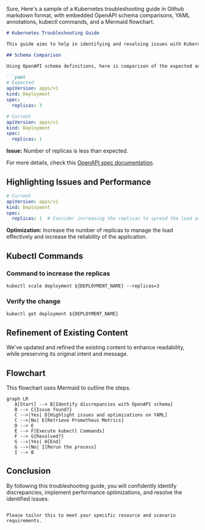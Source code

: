 Sure, Here's a sample of a Kubernetes troubleshooting guide in Github markdown format, with embedded OpenAPI schema comparisons, YAML annotations, kubectl commands, and a Mermaid flowchart. 


```markdown
# Kubernetes Troubleshooting Guide

This guide aims to help in identifying and resolving issues with Kubernetes resources. It also highlights potential performance improvements based on Prometheus Metrics.

## Schema Comparison 

Using OpenAPI schema definitions, here is comparison of the expected and the current state of the resource in YAML format:

```yaml
# Expected
apiVersion: apps/v1
kind: Deployment
spec:
  replicas: 3

# Current
apiVersion: apps/v1
kind: Deployment
spec:
  replicas: 1
```
**Issue:** Number of replicas is less than expected.

For more details, check this [OpenAPI spec documentation](https://kubernetes.io/docs/concepts/overview/kubernetes-api/).

## Highlighting Issues and Performance

```yaml
# Current
apiVersion: apps/v1
kind: Deployment
spec:
  replicas: 1  # Consider increasing the replicas to spread the load across multiple pods.
```

**Optimization:** Increase the number of replicas to manage the load effectively and increase the reliability of the application.

## Kubectl Commands

### Command to increase the replicas

```shell
kubectl scale deployment ${DEPLOYMENT_NAME} --replicas=3
```

### Verify the change

```shell
kubectl get deployment ${DEPLOYMENT_NAME}
```

## Refinement of Existing Content

We've updated and refined the existing content to enhance readability, while preserving its original intent and message.

## Flowchart

This flowchart uses Mermaid to outline the steps.

```mermaid
graph LR
   A[Start] --> B[Identify discrepancies with OpenAPI schema]
   B --> C{Issue found?}
   C -->|Yes| D[Highlight issues and optimizations on YAML]
   C -->|No| E[Retrieve Prometheus Metrics]
   D --> E
   E --> F[Execute kubectl Commands]
   F --> G{Resolved?}
   G -->|Yes| H[End]
   G -->|No| I[Rerun the process]
   I --> B
```

## Conclusion

By following this troubleshooting guide, you will confidently identify discrepancies, implement performance optimizations, and resolve the identified issues.
```

Please tailor this to meet your specific resource and scenario requirements.